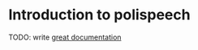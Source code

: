 # Introduction to polispeech

TODO: write [great documentation](http://jacobian.org/writing/great-documentation/what-to-write/)
